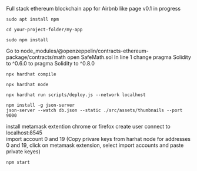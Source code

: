 Full stack ethereum blockchain app for Airbnb like page 
v0.1 in progress 

 
```shel
sudo apt install npm
```
```shel
cd your-project-folder/my-app
```
```shel
sudo npm install 
```
Go to node_modules/@openzeppelin/contracts-ethereum-package/contracts/math
 open SafeMath.sol 
 In line 1 change pragma Solidity to ^0.6.0 to pragma Solidity to ^0.8.0
```shel
npx hardhat compile
```
```shel
npx hardhat node
```
```shel
npx hardhat run scripts/deploy.js --network localhost
```
```shel
npm install -g json-server
json-server --watch db.json --static ./src/assets/thumbnails --port 9000
```

install metamask extention chrome or firefox 
  create user 
  connect to localhost:8545  
  import account 0 and 19 (Copy privare keys from harhat node for addresses 0 and 19, click on metamask extension, select import accounts and paste private keyes)

```shel
npm start
```



